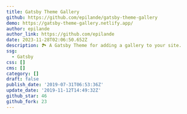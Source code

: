```yaml
---
title: Gatsby Theme Gallery
github: https://github.com/epilande/gatsby-theme-gallery
demo: https://gatsby-theme-gallery.netlify.app/
author: epilande
author_link: https://github.com/epilande
date: 2023-11-28T02:06:50.652Z
description: 🏞 A Gatsby Theme for adding a gallery to your site.
ssg:
  - Gatsby
css: []
cms: []
category: []
draft: false
publish_date: '2019-07-31T06:53:36Z'
update_date: '2019-11-12T14:49:32Z'
github_star: 46
github_fork: 23
---
```

